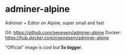 
# adminer-alpine

Adminer +  Editor on Alpine, super small and fast

Git: https://github.com/genesem/adminer-alpine
Docker: https://hub.docker.com/r/genesem/adminer-alpine

"Official" image is cool but <b>5x bigger</b>.

